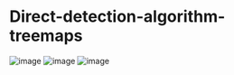 # Direct-detection-algorithm-treemaps

![image](https://user-images.githubusercontent.com/58268664/114059964-e7e9ac80-9862-11eb-8ff0-a8d330d731c5.png)
![image](https://user-images.githubusercontent.com/58268664/114059977-eb7d3380-9862-11eb-88c5-e9bfbb0cc4b5.png)
![image](https://user-images.githubusercontent.com/58268664/114059983-ed46f700-9862-11eb-8d17-736d06194111.png)
